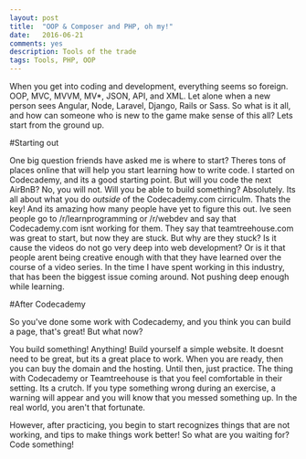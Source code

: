 ```yaml
---
layout: post
title:  "OOP & Composer and PHP, oh my!"
date:   2016-06-21
comments: yes
description: Tools of the trade
tags: Tools, PHP, OOP
---
```


When you get into coding and development, everything seems so foreign. OOP, MVC,
MVVM, MV*, JSON, API, and XML. Let alone when a new person sees Angular, Node,
Laravel, Django, Rails or Sass. So what is it all, and how can someone who is new
to the game make sense of this all? Lets start from the ground up.

#Starting out

One big question friends have asked me is where to start? Theres tons of places online
that will help you start learning how to write code. I started on Codecademy, and
its a good starting point. But will you code the next AirBnB? No, you will not. Will
you be able to build something? Absolutely. Its all about what you do *outside* of
the Codecademy.com cirriculm. Thats the key! And its amazing how many people have
yet to figure this out. Ive seen people go to /r/learnprogramming or /r/webdev and say
that Codecademy.com isnt working for them. They say that teamtreehouse.com was great to
start, but now they are stuck. But why are they stuck? Is it cause the videos do not
go very deep into web development? Or is it that people arent being creative enough
with that they have learned over the course of a video series. In the time I have spent
working in this industry, that has been the biggest issue coming around. Not pushing deep
enough while learning.

#After Codecademy

So you've done some work with Codecademy, and you think you can build a page, that's great!
But what now?

You build something! Anything! Build yourself a simple website. It doesnt need to be great,
but its a great place to work. When you are ready, then you can buy the domain and the hosting.
Until then, just practice. The thing with Codecademy or Teamtreehouse is that you feel comfortable
in their setting. Its a crutch. If you type something wrong during an exercise, a warning will appear
and you will know that you messed something up. In the real world, you aren't that fortunate.

However, after practicing, you begin to start recognizes things that are not working, and tips to make things
work better! So what are you waiting for? Code something!
